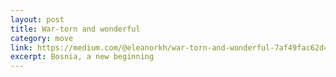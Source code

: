 ```yaml
---
layout: post
title: War-torn and wonderful
category: move
link: https://medium.com/@eleanorkh/war-torn-and-wonderful-7af49fac62d4
excerpt: Bosnia, a new beginning
---
```

